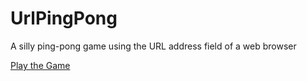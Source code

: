 # UrlPingPong
A silly ping-pong game using the URL address field of a web browser

[Play the Game](https://rawgit.com/GuMiner/UrlPingPong/master/index.html "Play the Game")
